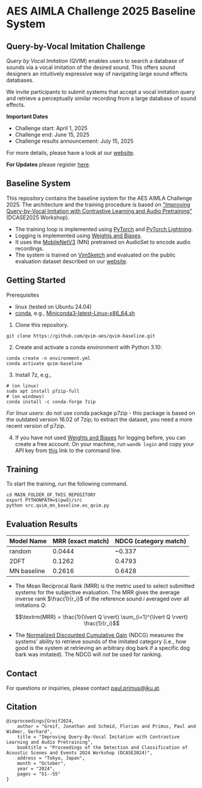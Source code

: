 # AES AIMLA Challenge 2025 Baseline System
## Query-by-Vocal Imitation Challenge

*Query by Vocal Imitation* (QVIM) enables users to search a database of sounds via a vocal imitation of the desired sound.
This offers sound designers an intuitively expressive way of navigating large sound effects databases. 


We invite participants to submit systems that accept a vocal imitation query and retrieve a perceptually similar recording from a large database of sound effects.

**Important Dates**
- Challenge start: April 1, 2025 
- Challenge end: June 15, 2025
- Challenge results announcement: July 15, 2025

For more details, please have a look at our [website](https://qvim-aes.github.io/#portfolio).

**For Updates** please register [here](https://qvim-aes.github.io/#Registration).

## Baseline System
This repository contains the baseline system for the AES AIMLA Challenge 2025. 
The architecture and the training procedure is based on ["Improving Query-by-Vocal Imitation with Contrastive Learning and Audio Pretraining"](https://dcase.community/documents/workshop2024/proceedings/DCASE2024Workshop_Greif_36.pdf) (DCASE2025 Workshop). 

* The training loop is implemented using [PyTorch](https://pytorch.org/) and [PyTorch Lightning](https://lightning.ai/). 
* Logging is implemented using [Weights and Biases](https://wandb.ai/site).
* It uses the [MobileNetV3](https://arxiv.org/abs/2211.04772) (MN) pretrained on AudioSet to encode audio recordings.
* The system is trained on [VimSketch](https://interactiveaudiolab.github.io/resources/datasets/vimsketch.html) and evaluated on the public evaluation dataset described on our [website](https://qvim-aes.github.io/#portfolio).


## Getting Started

Prerequisites
- linux (tested on Ubuntu 24.04)
- [conda](https://www.anaconda.com/docs/getting-started/miniconda/install), e.g., [Miniconda3-latest-Linux-x86_64.sh](https://repo.anaconda.com/miniconda/Miniconda3-latest-Linux-x86_64.sh)


1. Clone this repository.

```
git clone https://github.com/qvim-aes/qvim-baseline.git
```

2. Create and activate a conda environment with Python 3.10:
```
conda create -n environment.yml
conda activate qvim-baseline
```

3. Install 7z, e.g., 

```
# (on linux)
sudo apt install p7zip-full
# (on windows)
conda install -c conda-forge 7zip
```
*For linux users*: do not use conda package p7zip - this package is based on the outdated version 16.02 of 7zip; to extract the dataset, you need a more recent version of p7zip.

4. If you have not used [Weights and Biases](https://wandb.ai/site) for logging before, you can create a free account. On your
machine, run ```wandb login``` and copy your API key from [this](https://wandb.ai/authorize) link to the command line.


## Training

To start the training, run the following command.
```
cd MAIN_FOLDER_OF_THIS_REPOSITORY
export PYTHONPATH=$(pwd)/src
python src.qvim_mn_baseline.ex_qvim.py
```

## Evaluation Results


| Model Name   | MRR (exact match) | NDCG (category match) |
|--------------|-------------------|-----------------------|
| random       | 0.0444            | ~0.337                |
| 2DFT         | 0.1262            | 0.4793                |
| MN baseline  | 0.2616            | 0.6428                |

- The Mean Reciprocal Rank (MRR) is the metric used to select submitted systems for the subjective evaluation. The MRR gives the average inverse rank $\frac{1}{r_i}$ of the reference sound $i$ averaged over all imitations $Q$:

$$\textrm{MRR} = \frac{1}{\lvert Q \rvert} \sum_{i=1}^{\lvert Q \rvert} \frac{1}{r_i}$$

- The [Normalized Discounted Cumulative Gain](https://en.wikipedia.org/wiki/Discounted_cumulative_gain) (NDCG) measures the systems' ability to retrieve sounds of the imitated category (i.e., how good is the system at retrieving an arbitrary dog bark if a specific dog bark was imitated). 
The NDCG will *not* be used for ranking.

## Contact
For questions or inquiries, please contact [paul.primus@jku.at](mailto:paul.primus@jku.at).


## Citation

```
@inproceedings{Greif2024,
    author = "Greif, Jonathan and Schmid, Florian and Primus, Paul and Widmer, Gerhard",
    title = "Improving Query-By-Vocal Imitation with Contrastive Learning and Audio Pretraining",
    booktitle = "Proceedings of the Detection and Classification of Acoustic Scenes and Events 2024 Workshop (DCASE2024)",
    address = "Tokyo, Japan",
    month = "October",
    year = "2024",
    pages = "51--55"
}
```
